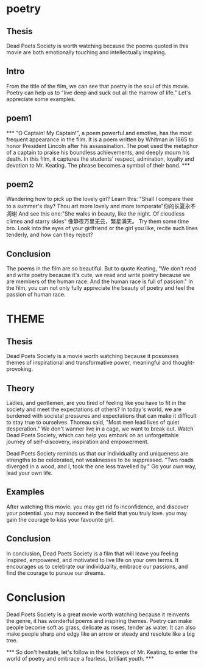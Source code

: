 # poetry

## Thesis

Dead Poets Society is worth watching because the poems quoted in this movie are both emotionally touching and intellectually inspiring. 

## Intro

From the title of the film, we can see that poetry is the soul of this movie. Poetry can help us to "live deep and suck out all the marrow of life." Let's appreciate some examples.

## poem1

*** "O Captain! My Captain!", a poem powerful and emotive, has the most frequent appearance in the film. It is a poem written by Whitman in 1865 to honor President Lincoln after his assassination. The poet used the metaphor of a captain to praise his boundless achievements, and deeply mourn his death. In this film, it captures the students' respect, admiration, loyalty and devotion to Mr. Keating. The phrase becomes a symbol of their bond. ***

## poem2

Wandering how to pick up the lovely girl? Learn this: "Shall I compare thee to a summer's day? Thou art more lovely and more temperate"你的长夏永不凋谢 
And see this one:"She walks in beauty, like the night. Of cloudless climes and starry skies” 像静夜万里无云，繁星满天。 Try them some time bro. Look into the eyes of your girlfriend or the girl you like, recite such lines tenderly, and how can they reject?

## Conclusion

The poems in the film are so beautiful. But to quote Keating, "We don't read and write poetry because it's cute, we read and write poetry because we are members of the human race. And the human race is full of passion."  In the film, you can not only fully appreciate the beauty of poetry and feel the passion of human race.

# THEME

## Thesis

Dead Poets Society is a movie worth watching because it possesses themes of inspirational and transformative power, meaningful and thought-provoking.

## Theory

Ladies, and gentlemen, are you tired of feeling like you have to fit in the society and meet the expectations of others? In today's world, we are burdened with societal pressures and expectations that can make it difficult to stay true to ourselves. Thoreau said, "Most men lead lives of quiet desperation." We don't wanner live in a cage, we want to break out. Watch Dead Poets Society, which can help you embark on an unforgettable journey of self-discovery, inspiration and empowerment.

Dead Poets Society reminds us that our individuality and uniqueness are strengths to be celebrated, not weaknesses to be suppressed. "Two roads diverged in a wood, and I, took the one less travelled by." Go your own way, lead your own life.

## Examples
After watching this movie. 
you may get rid fo inconfidence, and discover your potential.
you may succeed in the field that you truly love.
you may gain the courage to kiss your favourite girl.

## Conclusion

In conclusion, Dead Poets Society is a film that will leave you feeling inspired, empowered, and motivated to live life on your own terms. It encourages us to celebrate our individuality, embrace our passions, and find the courage to pursue our dreams.

# Conclusion

Dead Poets Society is a great movie worth watching because it reinvents the genre, it has wonderful poems and inspiring themes. Poetry can make people become soft as grass, delicate as roses, tender as water. It can also make people sharp and edgy like an arrow or steady and resolute like a big tree.

*** So don't hesitate, let's follow in the footsteps of Mr. Keating,  to enter the world of poetry and embrace a fearless, brilliant youth. ***
